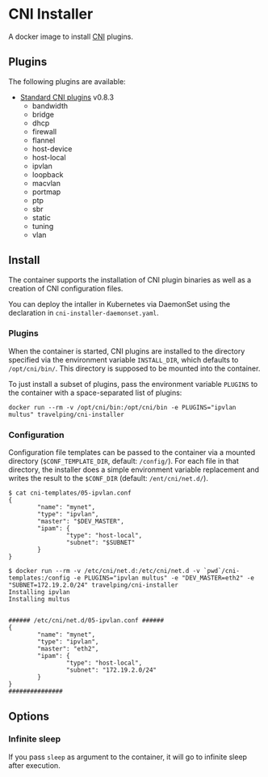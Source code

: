 # CNI Installer

A docker image to install [CNI](https://github.com/containernetworking/cni) plugins.

## Plugins

The following plugins are available:

- [Standard CNI plugins](https://github.com/containernetworking/plugins) v0.8.3
  - bandwidth
  - bridge
  - dhcp
  - firewall
  - flannel
  - host-device
  - host-local
  - ipvlan
  - loopback
  - macvlan
  - portmap
  - ptp
  - sbr
  - static
  - tuning
  - vlan

## Install

The container supports the installation of CNI plugin binaries as well as a
creation of CNI configuration files.

You can deploy the intaller in Kubernetes via DaemonSet using the declaration
in `cni-installer-daemonset.yaml`.

### Plugins

When the container is started, CNI plugins are installed to the directory
specified via the environment variable `INSTALL_DIR`, which defaults to
`/opt/cni/bin/`. This directory is supposed to be mounted into the container.

To just install a subset of plugins, pass the environment variable `PLUGINS`
to the container with a space-separated list of plugins:

```shell
docker run --rm -v /opt/cni/bin:/opt/cni/bin -e PLUGINS="ipvlan multus" travelping/cni-installer
```

### Configuration

Configuration file templates can be passed to the container via a mounted
directory (`$CONF_TEMPLATE_DIR`, default: `/config/`). For each file in that
directory, the installer does a simple environment variable replacement and
writes the result to the `$CONF_DIR` (default: `/ent/cni/net.d/`).

```shell
$ cat cni-templates/05-ipvlan.conf
{
        "name": "mynet",
        "type": "ipvlan",
        "master": "$DEV_MASTER",
        "ipam": {
                "type": "host-local",
                "subnet": "$SUBNET"
        }
}

$ docker run --rm -v /etc/cni/net.d:/etc/cni/net.d -v `pwd`/cni-templates:/config -e PLUGINS="ipvlan multus" -e "DEV_MASTER=eth2" -e "SUBNET=172.19.2.0/24" travelping/cni-installer
Installing ipvlan
Installing multus


###### /etc/cni/net.d/05-ipvlan.conf ######
{
        "name": "mynet",
        "type": "ipvlan",
        "master": "eth2",
        "ipam": {
                "type": "host-local",
                "subnet": "172.19.2.0/24"
        }
}
###############
```


## Options

### Infinite sleep

If you pass `sleep` as argument to the container, it will go to infinite sleep
after execution.
